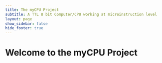 ```yaml
---
title: The myCPU Project
subtitle: A TTL 8 bit Computer/CPU working at microinstruction level
layout: page
show_sidebar: false
hide_footer: true
---
```


# Welcome to the myCPU Project


